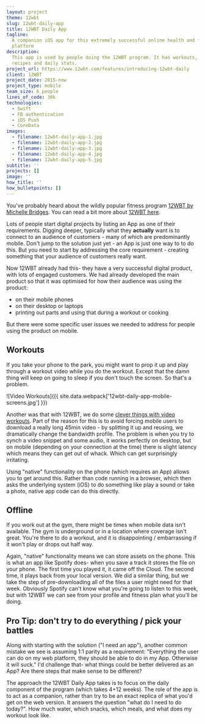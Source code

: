 ```yaml
---
layout: project
theme: 12wbt
slug: 12wbt-daily-app
title: 12WBT Daily App
tagline:
  A companion iOS app for this extremely successful online health and fitness
  platform
description:
  This app is used by people doing the 12WBT program. It has workouts,
  recipes and daily stats.
project_url: https://www.12wbt.com/features/introducing-12wbt-daily
client: 12WBT
project_date: 2015-now
project_type: mobile
team_size: 6 people
lines_of_code: 30k
technologies:
  - Swift
  - FB authentication
  - iOS Push
  - CoreData
images:
  - filename: 12wbt-daily-app-1.jpg
  - filename: 12wbt-daily-app-2.jpg
  - filename: 12wbt-daily-app-3.jpg
  - filename: 12wbt-daily-app-4.jpg
  - filename: 12wbt-daily-app-5.jpg
subtitle: ''
projects: []
image: ''
how_title: ''
how_bulletpoints: []
---
```


You've probably heard about the wildly popular fitness program [12WBT by Michelle Bridges](/portfolio/12wbt/). You can read a bit more about [12WBT here](/portfolio/12wbt/).

Lots of people start digital projects by listing an App as one of their requirements. Digging deeper, typically what they **actually** want is to connect to an audience of customers - many of which are predominantly mobile. Don't jump to the solution just yet - an App is just one way to to do this. But you need to start by addressing the core requirement - creating something that your audience of customers really want.

Now 12WBT already had this- they have a very successful digital product, with lots of engaged customers. We had already developed the main product so that it was optimised for how their audience was using the product:

- on their mobile phones
- on their desktop or laptops
- printing out parts and using that during a workout or cooking

But there were some specific user issues we needed to address for people using the product on mobile.

## Workouts

If you take your phone to the park, you might want to prop it up and play through a workout video while you do the workout. Except that the damn thing will keep on going to sleep if you don't touch the screen. So that's a problem.

!\[Video Workouts\]({{ site.data.webpack['12wbt-daily-app-mobile-screens.jpg'] }})

Another was that with 12WBT, we do some [clever things with video workouts](/portfolio/12wbt-dynamic-video/). Part of the reason for this is to avoid forcing mobile users to download a really long 45min video - by splitting it up and reusing, we dramatically change the bandwidth profile. The problem is when you try to synch a video snippet and some audio, it works perfectly on desktop, but on mobile (depending on your connection at the time) there is slight latency which means they can get out of whack. Which can get surprisingly irritating.

Using "native" functionality on the phone (which requires an App) allows you to get around this. Rather than code running in a browser, which then asks the underlying system (iOS) to do something like play a sound or take a photo, native app code can do this directly.

## Offline

If you work out at the gym, there might be times when mobile data isn't available. The gym is underground or in a location where coverage isn't great. You're there to do a workout, and it is disappointing / embarrassing if it won't play or drops out half way.

Again, "native" functionality means we can store assets on the phone. This is what an app like Spotify does- when you save a track it stores the file on your phone. The first time you played it, it came off the Cloud. The second time, it plays back from your local version. We did a similar thing, but we take the step of pre-downloading all of the files a user might need for that week. Obviously Spotify can't know what you're going to listen to this week, but with 12WBT we can see from your profile and fitness plan what you'll be doing.

## Pro Tip: don't try to do everything / pick your battles

Along with starting with the solution ("I need an app"), another common mistake we see is assuming 1:1 parity as a requirement: "Everything the user can do on my web platform, they should be able to do in my App. Otherwise it will suck."
I'd challenge that- what things could be better delivered as an App? Are there steps that make sense to be different?

The approach the 12WBT Daily App takes is to focus on the daily component of the program (which takes 4+12 weeks). The role of the app is to act as a companion, rather than try to be an exact replica of what you'd get on the web version. It answers the question "what do I need to do today?". How much water, which snacks, which meals, and what does my workout look like.
